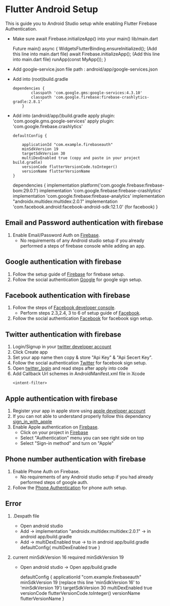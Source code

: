 # Flutter Android Setup 

This is guide you to Android Studio setup while enabling Flutter Firebase Authentication.

- Make sure await Firebase.initializeApp() into your main() lib/main.dart 

  Future<void> main() async {
  WidgetsFlutterBinding.ensureInitialized(); (Add this line into main.dart file) 
  await Firebase.initializeApp();  (Add this line into main.dart file)
  runApp(const MyApp());
}

* Add google-service.json file 
   path : android/app/google-services.json

* Add into (root)build.gradle 
    ```
    dependencies {
            classpath 'com.google.gms:google-services:4.3.10'
            classpath 'com.google.firebase:firebase-crashlytics-gradle:2.8.1'
        } 

* Add into (android/app/)build.gradle 
    apply plugin: 'com.google.gms.google-services'
    apply plugin: 'com.google.firebase.crashlytics'

    ```
    defaultConfig {
        
        applicationId "com.example.firebaseauth"
        minSdkVersion 19
        targetSdkVersion 30
        multiDexEnabled true (copy and paste in your project build.gradle)
        versionCode flutterVersionCode.toInteger()
        versionName flutterVersionName
    }

    ```
    dependencies {
            implementation platform('com.google.firebase:firebase-bom:29.0.1')
            implementation 'com.google.firebase:firebase-crashlytics'
            implementation 'com.google.firebase:firebase-analytics'
            implementation "androidx.multidex:multidex:2.0.1"
            implementation 'com.facebook.android:facebook-android-sdk:12.1.0' (for facebook)
        } 
        
## Email and Password authentication with firebase

1. Enable Email/Password Auth on [Firebase](https://console.firebase.google.com/).
    - No requirements of any Android studio setup if you already performed a steps of firebase console while adding an app.

## Google authentication with firebase

1. Follow the setup guide of [Firebase](https://console.firebase.google.com/) for firebase setup.
2. Follow the social authentication [Google](https://firebase.flutter.dev/docs/auth/social#google) for google sign setup.

## Facebook authentication with firebase

1. Follow the steps of [Facebook developer console](https://developers.facebook.com/apps/).
    - Perform steps 2.3,2.4, 3 to 6 of setup guide of [Facebook](https://developers.facebook.com/apps/).
2. Follow the social authentication [Facebook](https://firebase.flutter.dev/docs/auth/social#facebook) for facebook sign setup.    

## Twitter authentication with firebase

1. Login/Signup in your [twitter developer account]("https://developer.twitter.com/en/apps")
2. Click Create app
3. Set your app name then copy & store "Api Key" & "Api Secert Key".
4. Follow the social authentication [Twitter](https://firebase.flutter.dev/docs/auth/social#facebook) for facebook sign setup.    
5. Open [twitter_login]("https://pub.dev/packages/twitter_login") and read steps after apply into code
6. Add Callback Url schemes in AndroidManifest.xml file in Xcode
    ```
    <intent-filter>
  <action android:name="android.intent.action.VIEW" />
  <category android:name="android.intent.category.DEFAULT" />
  <category android:name="android.intent.category.BROWSABLE" />
  <!-- Accepts URIs that begin with "example://gizmos” -->
  <!-- Registered Callback URLs in TwitterApp -->
  <data android:scheme="CALLBACK_SCHEMES"
        android:host="gizmos" /> <!-- host is option -->
</intent-filter>

## Apple authentication with firebase

  1. Register your app in apple store using [apple developer account]("https://developer.apple.com/")
  2. If you can not able to understand properly follow this dependancy [sign_in_with_apple]("https://pub.dev/packages/sign_in_with_apple")
  3. Enable Apple authentication on [Firebase](https://console.firebase.google.com/).
     * Click on your project in [Firebase](https://console.firebase.google.com/) 
     * Select "Authentication" menu you can see right side on top 
     * Select "Sign-in method" and turn on "Apple"

## Phone number authentication with firebase
  1. Enable Phone Auth on Firebase.
      * No requirements of any Android studio setup if you had already performed steps of google auth.
  2. Follow the [Phone Authentication](https://firebase.flutter.dev/docs/auth/phone) for phone auth setup.

## Error 
1. .Dexpath file 
   - Open android studio
   - Add -> implementation "androidx.multidex:multidex:2.0.1" -> in android app/build.gradle
   - Add -> multiDexEnabled true -> to in android app/build.gradle
     defaultConfig{
       multiDexEnabled true
    }

2. current minSdkVersion 16 required minSdkVersion 19    
   - Open android studio -> Open app/build.gradle 
    
     defaultConfig {
        applicationId "com.example.firebaseauth"
        minSdkVersion 19 (replace this line 'minSdkVersion 16' to 'minSdkVersion 19')
        targetSdkVersion 30
        multiDexEnabled true
        versionCode flutterVersionCode.toInteger()
        versionName flutterVersionName
    }